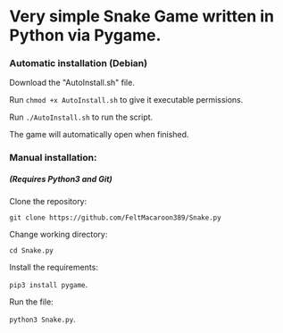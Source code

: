 <h1>Very simple Snake Game written in Python via Pygame.</h1>

<h3>Automatic installation (Debian)</h3>

Download the "AutoInstall.sh" file.

Run `chmod +x AutoInstall.sh` to give it executable permissions.

Run `./AutoInstall.sh` to run the script.

The game will automatically open when finished.

<h3>Manual installation:</h3>
<h5>(Requires Python3 and Git)</h5>

Clone the repository:

`git clone https://github.com/FeltMacaroon389/Snake.py`

Change working directory:

`cd Snake.py`

Install the requirements:

`pip3 install pygame`.

Run the file:

`python3 Snake.py`.
